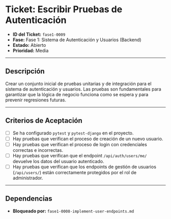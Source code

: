 # Ticket: Escribir Pruebas de Autenticación

- **ID del Ticket:** `fase1-0009`
- **Fase:** Fase 1: Sistema de Autenticación y Usuarios (Backend)
- **Estado:** Abierto
- **Prioridad:** Media

---

## Descripción

Crear un conjunto inicial de pruebas unitarias y de integración para el sistema de autenticación y usuarios. Las pruebas son fundamentales para garantizar que la lógica de negocio funciona como se espera y para prevenir regresiones futuras.

---

## Criterios de Aceptación

- [ ] Se ha configurado `pytest` y `pytest-django` en el proyecto.
- [ ] Hay pruebas que verifican el proceso de creación de un nuevo usuario.
- [ ] Hay pruebas que verifican el proceso de login con credenciales correctas e incorrectas.
- [ ] Hay pruebas que verifican que el endpoint `/api/auth/users/me/` devuelve los datos del usuario autenticado.
- [ ] Hay pruebas que verifican que los endpoints de gestión de usuarios (`/api/users/`) están correctamente protegidos por el rol de administrador.

---

## Dependencias

- **Bloqueado por:** `fase1-0008-implement-user-endpoints.md` 
